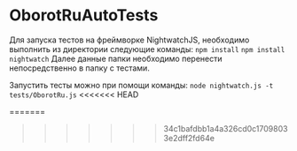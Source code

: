 # OborotRuAutoTests
Для запуска тестов на фреймворке NightwatchJS, необходимо выполнить из директории следующие команды:
```npm install```
```npm install nightwatch```
Далее данные папки необходимо перенести непосредственно в папку с тестами.

Запустить тесты можно при помощи команды:
```node nightwatch.js -t tests/OborotRu.js```
<<<<<<< HEAD

=======
>>>>>>> 34c1bafdbb1a4a326cd0c17098033e2dff2fd64e
